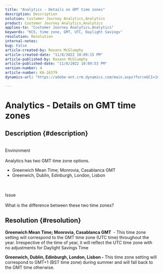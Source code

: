 ```yaml
---
title: "Analytics - Details on GMT time zones"
description: Description
solution: Customer Journey Analytics,Analytics
product: Customer Journey Analytics,Analytics
applies-to: "Customer Journey Analytics,Analytics"
keywords: "KCS, time zone, GMT, UTC, Daylight Savings"
resolution: Resolution
internal-notes: 
bug: False
article-created-by: Roxann McGlumphy
article-created-date: "11/8/2022 10:09:15 PM"
article-published-by: Roxann McGlumphy
article-published-date: "11/8/2022 10:09:53 PM"
version-number: 4
article-number: KA-16379
dynamics-url: "https://adobe-ent.crm.dynamics.com/main.aspx?forceUCI=1&pagetype=entityrecord&etn=knowledgearticle&id=5d57a0f9-b15f-ed11-9561-6045bd006704"

---
```

# Analytics - Details on GMT time zones

## Description {#description}

<br>Environment<br><br>
Analytics has two GMT time zone options.

- Greenwich Mean Time; Monrovia, Casablanca GMT
- Greenwich, Dublin, Edinburgh, London, Lisbon

<br><br>Issue<br><br>
What is the difference between these two time zones?


## Resolution {#resolution}


<b>Greenwich Mean Time; Monrovia, Casablanca GMT </b> - This time zone setting will correspond to the GMT time zone (UTC time) throughout the year. Irrespective of the time of year, it will reflect the UTC time zone with no adjustments for Daylight Savings Time

<b>Greenwich, Dublin, Edinburgh, London, Lisbon - </b>This time zone setting will correspond to GMT+1 (BST time zone) during summer and will fall back to the GMT time otherwise.


